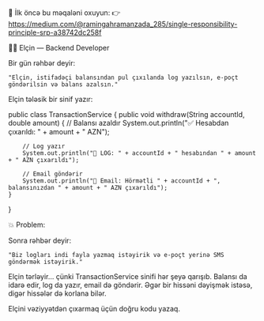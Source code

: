 📖 İlk öncə bu məqaləni oxuyun:
👉 https://medium.com/@ramingahramanzada_285/single-responsibility-principle-srp-a38742dc258f

👨‍💼 Elçin — Backend Developer

Bir gün rəhbər deyir:

    "Elçin, istifadəçi balansından pul çıxılanda log yazılsın, e-poçt göndərilsin və balans azalsın."

Elçin tələsik bir sinif yazır:

public class TransactionService {
public void withdraw(String accountId, double amount) {
// Balansı azaldır
System.out.println("✅ Hesabdan çıxarıldı: " + amount + " AZN");

        // Log yazır
        System.out.println("📄 LOG: " + accountId + " hesabından " + amount + " AZN çıxarıldı");

        // Email göndərir
        System.out.println("📧 Email: Hörmətli " + accountId + ", balansınızdan " + amount + " AZN çıxarıldı");
    }
}

💥 Problem:

Sonra rəhbər deyir:

    "Biz logları indi fayla yazmaq istəyirik və e-poçt yerinə SMS göndərmək istəyirik."

Elçin tərləyir… çünki TransactionService sinifi hər şeyə qarışıb. Balansı da idarə edir, log da yazır, email də göndərir. 
Əgər bir hissəni dəyişmək istəsə, digər hissələr də korlana bilər.

Elçini vəziyyətdən çıxarmaq üçün doğru kodu yazaq.
